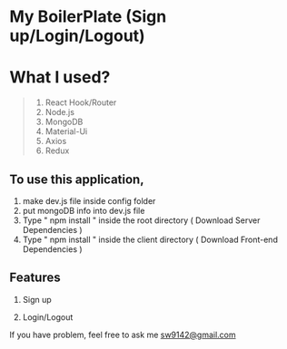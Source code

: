 # My BoilerPlate (Sign up/Login/Logout)

# What I used?

> 1. React Hook/Router
> 2. Node.js
> 3. MongoDB
> 4. Material-Ui
> 5. Axios
> 6. Redux

## To use this application,

1. make dev.js file inside config folder
2. put mongoDB info into dev.js file
3. Type " npm install " inside the root directory ( Download Server Dependencies )
4. Type " npm install " inside the client directory ( Download Front-end Dependencies )

## Features

1. Sign up

2. Login/Logout

If you have problem, feel free to ask me sw9142@gmail.com
